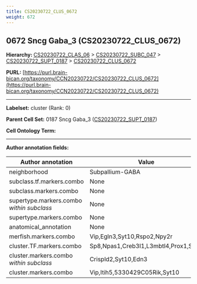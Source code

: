 ```yaml
---
title: CS20230722_CLUS_0672
weight: 672
---
```

## 0672 Sncg Gaba_3 (CS20230722_CLUS_0672)
<b>Hierarchy: </b>
[CS20230722_CLAS_06](../CS20230722_CLAS_06) >
[CS20230722_SUBC_047](../CS20230722_SUBC_047) >
[CS20230722_SUPT_0187](../CS20230722_SUPT_0187) >
[CS20230722_CLUS_0672](../CS20230722_CLUS_0672)

**PURL:** [https://purl.brain-bican.org/taxonomy/CCN20230722/CS20230722_CLUS_0672](https://purl.brain-bican.org/taxonomy/CCN20230722/CS20230722_CLUS_0672)

---


**Labelset:** cluster (Rank: 0)

**Parent Cell Set:** 0187 Sncg Gaba_3 ([CS20230722_SUPT_0187](../CS20230722_SUPT_0187))



**Cell Ontology Term:** 

[MARKER GENES.]: #


---

[TRANSFERRED ANNOTATIONS.]: #


[AUTHOR ANNOTATION FIELDS.]: #


**Author annotation fields:**

| Author annotation | Value |
|-------------------|-------|
|neighborhood|Subpallium-GABA|
|subclass.tf.markers.combo|None|
|subclass.markers.combo|None|
|supertype.markers.combo _within subclass_|None|
|supertype.markers.combo|None|
|anatomical_annotation|None|
|merfish.markers.combo|Vip,Egln3,Syt10,Rspo2,Npy2r|
|cluster.TF.markers.combo|Sp8,Npas1,Creb3l1,L3mbtl4,Prox1,Sox8|
|cluster.markers.combo _within subclass_|Crispld2,Syt10,Edn3|
|cluster.markers.combo|Vip,Itih5,5330429C05Rik,Syt10|
